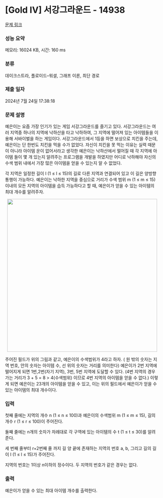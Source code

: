 # [Gold IV] 서강그라운드 - 14938 

[문제 링크](https://www.acmicpc.net/problem/14938) 

### 성능 요약

메모리: 16024 KB, 시간: 160 ms

### 분류

데이크스트라, 플로이드–워셜, 그래프 이론, 최단 경로

### 제출 일자

2024년 7월 24일 17:38:18

### 문제 설명

<p>예은이는 요즘 가장 인기가 있는 게임 서강그라운드를 즐기고 있다. 서강그라운드는 여러 지역중 하나의 지역에 낙하산을 타고 낙하하여, 그 지역에 떨어져 있는 아이템들을 이용해 서바이벌을 하는 게임이다. 서강그라운드에서 1등을 하면 보상으로 치킨을 주는데, 예은이는 단 한번도 치킨을 먹을 수가 없었다. 자신이 치킨을 못 먹는 이유는 실력 때문이 아니라 아이템 운이 없어서라고 생각한 예은이는 낙하산에서 떨어질 때 각 지역에 아이템 들이 몇 개 있는지 알려주는 프로그램을 개발을 하였지만 어디로 낙하해야 자신의 수색 범위 내에서 가장 많은 아이템을 얻을 수 있는지 알 수 없었다.</p>

<p>각 지역은 일정한 길이 l (1 ≤ l ≤ 15)의 길로 다른 지역과 연결되어 있고 이 길은 양방향 통행이 가능하다. 예은이는 낙하한 지역을 중심으로 거리가 수색 범위 m (1 ≤ m ≤ 15) 이내의 모든 지역의 아이템을 습득 가능하다고 할 때, 예은이가 얻을 수 있는 아이템의 최대 개수를 알려주자.</p>

<p style="text-align:center"><img alt="" src="" style="width: 491px; height: 500px;"></p>

<p>주어진 필드가 위의 그림과 같고, 예은이의 수색범위가 4라고 하자. ( 원 밖의 숫자는 지역 번호, 안의 숫자는 아이템 수, 선 위의 숫자는 거리를 의미한다) 예은이가 2번 지역에 떨어지게 되면 1번,2번(자기 지역), 3번, 5번 지역에 도달할 수 있다. (4번 지역의 경우 가는 거리가 3 + 5 = 8 > 4(수색범위) 이므로 4번 지역의 아이템을 얻을 수 없다.) 이렇게 되면 예은이는 23개의 아이템을 얻을 수 있고, 이는 위의 필드에서 예은이가 얻을 수 있는 아이템의 최대 개수이다.</p>

### 입력 

 <p>첫째 줄에는 지역의 개수 n (1 ≤ n ≤ 100)과 예은이의 수색범위 m (1 ≤ m ≤ 15), 길의 개수 r (1 ≤ r ≤ 100)이 주어진다.</p>

<p>둘째 줄에는 n개의 숫자가 차례대로 각 구역에 있는 아이템의 수 t (1 ≤ t ≤ 30)를 알려준다.</p>

<p>세 번째 줄부터 r+2번째 줄 까지 길 양 끝에 존재하는 지역의 번호 a, b, 그리고 길의 길이 l (1 ≤ l ≤ 15)가 주어진다.</p>

<p>지역의 번호는 1이상 n이하의 정수이다. 두 지역의 번호가 같은 경우는 없다.</p>

### 출력 

 <p>예은이가 얻을 수 있는 최대 아이템 개수를 출력한다.</p>

